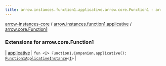 ```yaml
---
title: arrow.instances.function1.applicative.arrow.core.Function1 - arrow-instances-core
---
```


[arrow-instances-core](../../index.html) / [arrow.instances.function1.applicative](../index.html) / [arrow.core.Function1](./index.html)

### Extensions for arrow.core.Function1

| [applicative](applicative.html) | `fun <I> Function1.Companion.applicative(): `[`Function1ApplicativeInstance`](../../arrow.instances/-function1-applicative-instance/index.html)`<`[`I`](applicative.html#I)`>` |

